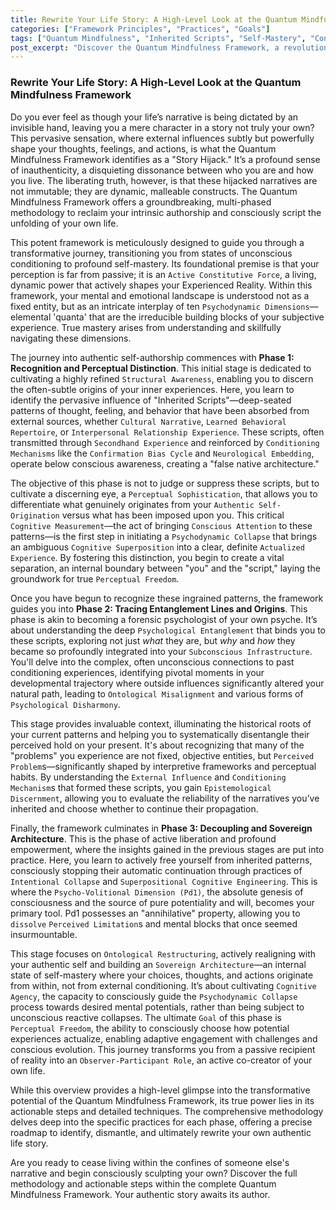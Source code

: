 ```yaml
---
title: Rewrite Your Life Story: A High-Level Look at the Quantum Mindfulness Framework
categories: ["Framework Principles", "Practices", "Goals"]
tags: ["Quantum Mindfulness", "Inherited Scripts", "Self-Mastery", "Conscious Awareness", "Perceptual Freedom", "Psychodynamic Dimensions", "Personal Transformation", "Cognitive Superposition"]
post_excerpt: "Discover the Quantum Mindfulness Framework, a revolutionary approach to reclaiming your authentic narrative from the grip of 'Story Hijack.' This blog post explores its three transformative phases: recognizing inherited patterns, tracing their origins, and actively decoupling to build a sovereign, self-authored life."
---
```


### Rewrite Your Life Story: A High-Level Look at the Quantum Mindfulness Framework

Do you ever feel as though your life’s narrative is being dictated by an invisible hand, leaving you a mere character in a story not truly your own? This pervasive sensation, where external influences subtly but powerfully shape your thoughts, feelings, and actions, is what the Quantum Mindfulness Framework identifies as a "Story Hijack." It’s a profound sense of inauthenticity, a disquieting dissonance between who you are and how you live. The liberating truth, however, is that these hijacked narratives are not immutable; they are dynamic, malleable constructs. The Quantum Mindfulness Framework offers a groundbreaking, multi-phased methodology to reclaim your intrinsic authorship and consciously script the unfolding of your own life.

This potent framework is meticulously designed to guide you through a transformative journey, transitioning you from states of unconscious conditioning to profound self-mastery. Its foundational premise is that your perception is far from passive; it is an `Active Constitutive Force`, a living, dynamic power that actively shapes your Experienced Reality. Within this framework, your mental and emotional landscape is understood not as a fixed entity, but as an intricate interplay of ten `Psychodynamic Dimensions`—elemental 'quanta' that are the irreducible building blocks of your subjective experience. True mastery arises from understanding and skillfully navigating these dimensions.

The journey into authentic self-authorship commences with **Phase 1: Recognition and Perceptual Distinction**. This initial stage is dedicated to cultivating a highly refined `Structural Awareness`, enabling you to discern the often-subtle origins of your inner experiences. Here, you learn to identify the pervasive influence of "Inherited Scripts"—deep-seated patterns of thought, feeling, and behavior that have been absorbed from external sources, whether `Cultural Narrative`, `Learned Behavioral Repertoire`, or `Interpersonal Relationship Experience`. These scripts, often transmitted through `Secondhand Experience` and reinforced by `Conditioning Mechanisms` like the `Confirmation Bias Cycle` and `Neurological Embedding`, operate below conscious awareness, creating a "false native architecture."

The objective of this phase is not to judge or suppress these scripts, but to cultivate a discerning eye, a `Perceptual Sophistication`, that allows you to differentiate what genuinely originates from your `Authentic Self-Origination` versus what has been imposed upon you. This critical `Cognitive Measurement`—the act of bringing `Conscious Attention` to these patterns—is the first step in initiating a `Psychodynamic Collapse` that brings an ambiguous `Cognitive Superposition` into a clear, definite `Actualized Experience`. By fostering this distinction, you begin to create a vital separation, an internal boundary between "you" and the "script," laying the groundwork for true `Perceptual Freedom`.

Once you have begun to recognize these ingrained patterns, the framework guides you into **Phase 2: Tracing Entanglement Lines and Origins**. This phase is akin to becoming a forensic psychologist of your own psyche. It’s about understanding the deep `Psychological Entanglement` that binds you to these scripts, exploring not just *what* they are, but *why* and *how* they became so profoundly integrated into your `Subconscious Infrastructure`. You'll delve into the complex, often unconscious connections to past conditioning experiences, identifying pivotal moments in your developmental trajectory where outside influences significantly altered your natural path, leading to `Ontological Misalignment` and various forms of `Psychological Disharmony`.

This stage provides invaluable context, illuminating the historical roots of your current patterns and helping you to systematically disentangle their perceived hold on your present. It's about recognizing that many of the "problems" you experience are not fixed, objective entities, but `Perceived Problem`s—significantly shaped by interpretive frameworks and perceptual habits. By understanding the `External Influence` and `Conditioning Mechanism`s that formed these scripts, you gain `Epistemological Discernment`, allowing you to evaluate the reliability of the narratives you’ve inherited and choose whether to continue their propagation.

Finally, the framework culminates in **Phase 3: Decoupling and Sovereign Architecture**. This is the phase of active liberation and profound empowerment, where the insights gained in the previous stages are put into practice. Here, you learn to actively free yourself from inherited patterns, consciously stopping their automatic continuation through practices of `Intentional Collapse` and `Superpositional Cognitive Engineering`. This is where the `Psycho-Volitional Dimension (Pd1)`, the absolute genesis of consciousness and the source of pure potentiality and will, becomes your primary tool. Pd1 possesses an "annihilative" property, allowing you to `dissolve` `Perceived Limitation`s and mental blocks that once seemed insurmountable.

This stage focuses on `Ontological Restructuring`, actively realigning with your authentic self and building an `Sovereign Architecture`—an internal state of self-mastery where your choices, thoughts, and actions originate from within, not from external conditioning. It’s about cultivating `Cognitive Agency`, the capacity to consciously guide the `Psychodynamic Collapse` process towards desired mental potentials, rather than being subject to unconscious reactive collapses. The ultimate `Goal` of this phase is `Perceptual Freedom`, the ability to consciously choose how potential experiences actualize, enabling adaptive engagement with challenges and conscious evolution. This journey transforms you from a passive recipient of reality into an `Observer-Participant Role`, an active co-creator of your own life.

While this overview provides a high-level glimpse into the transformative potential of the Quantum Mindfulness Framework, its true power lies in its actionable steps and detailed techniques. The comprehensive methodology delves deep into the specific practices for each phase, offering a precise roadmap to identify, dismantle, and ultimately rewrite your own authentic life story.

Are you ready to cease living within the confines of someone else's narrative and begin consciously sculpting your own? Discover the full methodology and actionable steps within the complete Quantum Mindfulness Framework. Your authentic story awaits its author.